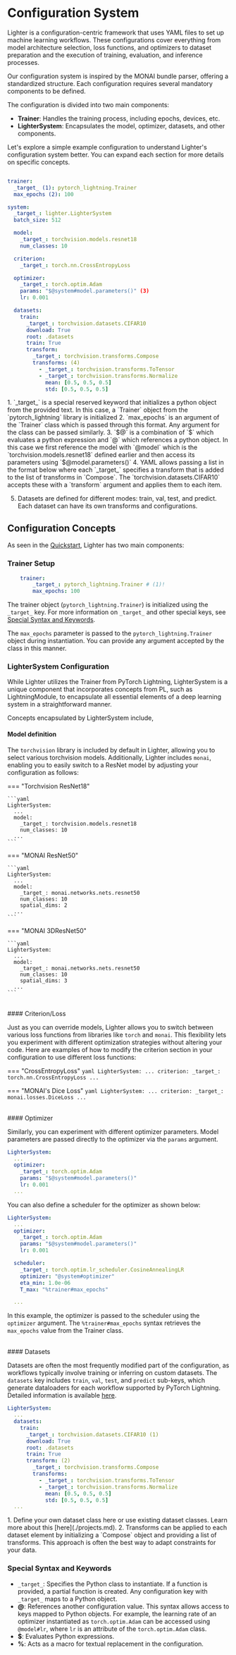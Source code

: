 # Configuration System

Lighter is a configuration-centric framework that uses YAML files to set up machine learning workflows. These configurations cover everything from model architecture selection, loss functions, and optimizers to dataset preparation and the execution of training, evaluation, and inference processes.

Our configuration system is inspired by the MONAI bundle parser, offering a standardized structure. Each configuration requires several mandatory components to be defined.

The configuration is divided into two main components:
- **Trainer**: Handles the training process, including epochs, devices, etc.
- **LighterSystem**: Encapsulates the model, optimizer, datasets, and other components.

Let's explore a simple example configuration to understand Lighter's configuration system better. You can expand each section for more details on specific concepts.

<div class="annotate" markdown>

```yaml title="cifar10.yaml"

trainer:
  _target_ (1): pytorch_lightning.Trainer 
  max_epochs (2): 100

system:
  _target_: lighter.LighterSystem
  batch_size: 512

  model:
    _target_: torchvision.models.resnet18
    num_classes: 10

  criterion:
    _target_: torch.nn.CrossEntropyLoss

  optimizer:
    _target_: torch.optim.Adam
    params: "$@system#model.parameters()" (3)
    lr: 0.001

  datasets:
    train:
      _target_: torchvision.datasets.CIFAR10
      download: True
      root: .datasets
      train: True
      transform:
        _target_: torchvision.transforms.Compose
        transforms: (4)
          - _target_: torchvision.transforms.ToTensor
          - _target_: torchvision.transforms.Normalize
            mean: [0.5, 0.5, 0.5]
            std: [0.5, 0.5, 0.5]

```
</div>
1.  `_target_` is a special reserved keyword that initializes a python object from the provided text. In this case, a `Trainer` object from the `pytorch_lightning` library is initialized
2.  `max_epochs` is an argument of the `Trainer` class which is passed through this format. Any argument for the class can be passed similarly.
3.  `$@` is a combination of `$` which evaluates a python expression and `@` which references a python object. In this case we first reference the model with `@model` which is the `torchvision.models.resnet18` defined earlier and then access its parameters using `$@model.parameters()`
4.  YAML allows passing a list in the format below where each `_target_` specifies a transform that is added to the list of transforms in `Compose`. The `torchvision.datasets.CIFAR10` accepts these with a `transform` argument and applies them to each item.

5.  Datasets are defined for different modes: train, val, test, and predict. Each dataset can have its own transforms and configurations.

## Configuration Concepts
As seen in the [Quickstart](./quickstart.md), Lighter has two main components:

### Trainer Setup
```yaml
    trainer:
        _target_: pytorch_lightning.Trainer # (1)!
        max_epochs: 100
```

The trainer object (`pytorch_lightning.Trainer`) is initialized using the `_target_` key. For more information on `_target_` and other special keys, see [Special Syntax and Keywords](#special-syntax-and-keywords).

The `max_epochs` parameter is passed to the `pytorch_lightning.Trainer` object during instantiation. You can provide any argument accepted by the class in this manner.

### LighterSystem Configuration
While Lighter utilizes the Trainer from PyTorch Lightning, LighterSystem is a unique component that incorporates concepts from PL, such as LightningModule, to encapsulate all essential elements of a deep learning system in a straightforward manner.

Concepts encapsulated by LighterSystem include,

#### Model definition
The `torchvision` library is included by default in Lighter, allowing you to select various torchvision models. Additionally, Lighter includes `monai`, enabling you to easily switch to a ResNet model by adjusting your configuration as follows:

=== "Torchvision ResNet18"

    ```yaml
    LighterSystem:
      ...
      model:
        _target_: torchvision.models.resnet18
        num_classes: 10
      ...
    ```

=== "MONAI ResNet50"

    ```yaml
    LighterSystem:
      ...
      model:
        _target_: monai.networks.nets.resnet50
        num_classes: 10
        spatial_dims: 2
      ...
    ```

=== "MONAI 3DResNet50"

    ```yaml
    LighterSystem:
      ...
      model:
        _target_: monai.networks.nets.resnet50
        num_classes: 10
        spatial_dims: 3 
      ...
    ```

<br/>
#### Criterion/Loss

Just as you can override models, Lighter allows you to switch between various loss functions from libraries like `torch` and `monai`. This flexibility lets you experiment with different optimization strategies without altering your code. Here are examples of how to modify the criterion section in your configuration to use different loss functions:

=== "CrossEntropyLoss"
    ```yaml
    LighterSystem:
      ...
      criterion:
        _target_: torch.nn.CrossEntropyLoss
      ...
    ```

=== "MONAI's Dice Loss"
    ```yaml
    LighterSystem:
      ...
      criterion:
        _target_: monai.losses.DiceLoss
      ...
    ```

<br/>
#### Optimizer

Similarly, you can experiment with different optimizer parameters. Model parameters are passed directly to the optimizer via the `params` argument.
```yaml hl_lines="5" 
LighterSystem:
  ...
  optimizer:
    _target_: torch.optim.Adam
    params: "$@system#model.parameters()"
    lr: 0.001
  ...
```

You can also define a scheduler for the optimizer as shown below:
```yaml hl_lines="10"
LighterSystem:
  ...
  optimizer:
    _target_: torch.optim.Adam
    params: "$@system#model.parameters()"
    lr: 0.001

  scheduler:
    _target_: torch.optim.lr_scheduler.CosineAnnealingLR
    optimizer: "@system#optimizer"
    eta_min: 1.0e-06
    T_max: "%trainer#max_epochs"

  ...
```
In this example, the optimizer is passed to the scheduler using the `optimizer` argument. The `%trainer#max_epochs` syntax retrieves the `max_epochs` value from the Trainer class.

<br/>
#### Datasets

Datasets are often the most frequently modified part of the configuration, as workflows typically involve training or inferring on custom datasets. The `datasets` key includes `train`, `val`, `test`, and `predict` sub-keys, which generate dataloaders for each workflow supported by PyTorch Lightning. Detailed information is available [here](./workflows.md).

<div class="annotate" markdown>

```yaml
LighterSystem:
  ...
  datasets:
    train:
      _target_: torchvision.datasets.CIFAR10 (1)
      download: True
      root: .datasets
      train: True
      transform: (2)
        _target_: torchvision.transforms.Compose
        transforms:
          - _target_: torchvision.transforms.ToTensor
          - _target_: torchvision.transforms.Normalize
            mean: [0.5, 0.5, 0.5]
            std: [0.5, 0.5, 0.5]
  ...
```

</div>
1. Define your own dataset class here or use existing dataset classes. Learn more about this [here](./projects.md).
2.  Transforms can be applied to each dataset element by initializing a `Compose` object and providing a list of transforms. This approach is often the best way to adapt constraints for your data.

### Special Syntax and Keywords
- `_target_`: Specifies the Python class to instantiate. If a function is provided, a partial function is created. Any configuration key with `_target_` maps to a Python object.
- **@**: References another configuration value. This syntax allows access to keys mapped to Python objects. For example, the learning rate of an optimizer instantiated as `torch.optim.Adam` can be accessed using `@model#lr`, where `lr` is an attribute of the `torch.optim.Adam` class.
- **$**: Evaluates Python expressions.
- **%**: Acts as a macro for textual replacement in the configuration.
